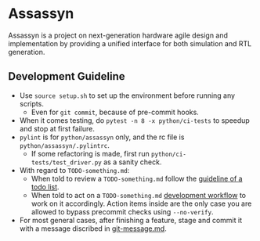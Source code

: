 # Assassyn

Assassyn is a project on next-generation hardware agile design and implementation by providing a unified interface for both simulation and RTL generation.

## Development Guideline

- Use `source setup.sh` to set up the environment before running any scripts.
  - Even for `git commit`, because of pre-commit hooks.
- When it comes testing, do `pytest -n 8 -x python/ci-tests` to speedup and stop at first failure.
- `pylint` is for `python/assassyn` only, and the rc file is `python/assassyn/.pylintrc`.
  - If some refactoring is made, first run `python/ci-tests/test_driver.py` as a sanity check.
- With regard to `TODO-something.md`:
  - When told to review a `TODO-something.md` follow the [guideline of a todo list](./docs/developer/todo.md).
  - When told to act on a `TODO-something.md` [development workflow](./docs/developer/flow-on-todo.md) to work on it accordingly. Action items inside are the only case you are allowed to bypass precommit checks using `--no-verify`.
- For most general cases, after finishing a feature, stage and commit it with a message discribed in [git-message.md](./docs/developer/git-message.md).
